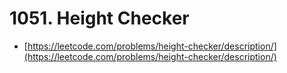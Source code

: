 # 1051. Height Checker

- [https://leetcode.com/problems/height-checker/description/](https://leetcode.com/problems/height-checker/description/)
